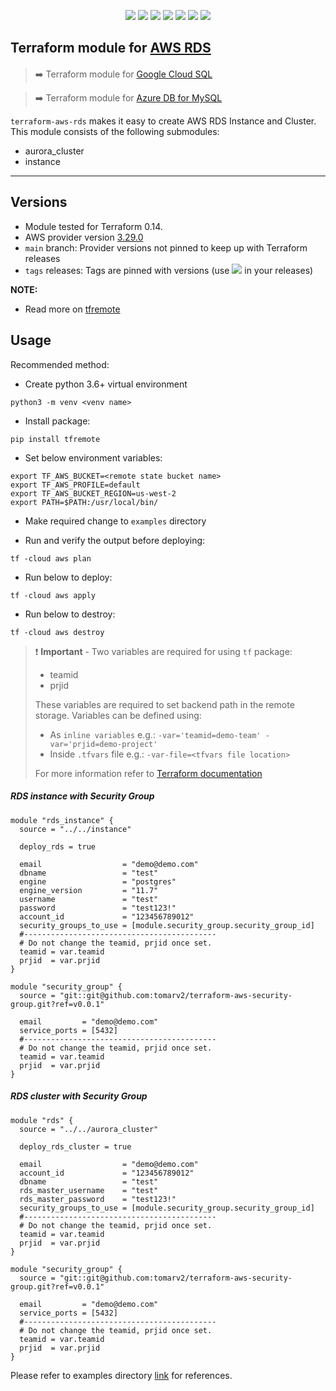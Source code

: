 <p align="center">
    <a href="https://github.com/tomarv2/terraform-aws-rds/actions/workflows/security_scans.yml" alt="Security Scans">
        <img src="https://github.com/tomarv2/terraform-aws-rds/actions/workflows/security_scans.yml/badge.svg?branch=main" /></a>
    <a href="https://www.apache.org/licenses/LICENSE-2.0" alt="license">
        <img src="https://img.shields.io/github/license/tomarv2/terraform-aws-rds" /></a>
    <a href="https://github.com/tomarv2/terraform-aws-rds/tags" alt="GitHub tag">
        <img src="https://img.shields.io/github/v/tag/tomarv2/terraform-aws-rds" /></a>
    <a href="https://github.com/tomarv2/terraform-aws-rds/pulse" alt="Activity">
        <img src="https://img.shields.io/github/commit-activity/m/tomarv2/terraform-aws-rds" /></a>
    <a href="https://stackoverflow.com/users/6679867/tomarv2" alt="Stack Exchange reputation">
        <img src="https://img.shields.io/stackexchange/stackoverflow/r/6679867"></a>
    <a href="https://discord.gg/XH975bzN" alt="chat on Discord">
        <img src="https://img.shields.io/discord/813961944443912223?logo=discord"></a>
    <a href="https://twitter.com/intent/follow?screen_name=varuntomar2019" alt="follow on Twitter">
        <img src="https://img.shields.io/twitter/follow/varuntomar2019?style=social&logo=twitter"></a>
</p>

## Terraform module for [AWS RDS](https://registry.terraform.io/modules/tomarv2/rds/aws/latest)

####

> :arrow_right:  Terraform module for [Google Cloud SQL](https://registry.terraform.io/modules/tomarv2/cloud-sql/google/latest)

> :arrow_right:  Terraform module for [Azure DB for MySQL](https://registry.terraform.io/modules/tomarv2/mysql/azure/latest)


`terraform-aws-rds` makes it easy to create AWS RDS Instance and Cluster. This module consists of the following submodules:
- aurora_cluster
- instance

---

## Versions

- Module tested for Terraform 0.14.
- AWS provider version [3.29.0](https://registry.terraform.io/providers/hashicorp/aws/latest)
- `main` branch: Provider versions not pinned to keep up with Terraform releases
- `tags` releases: Tags are pinned with versions (use <a href="https://github.com/tomarv2/terraform-aws-rds/tags" alt="GitHub tag">
        <img src="https://img.shields.io/github/v/tag/tomarv2/terraform-aws-rds" /></a> in your releases)

**NOTE:** 

- Read more on [tfremote](https://github.com/tomarv2/tfremote)

## Usage

Recommended method:

- Create python 3.6+ virtual environment 
```
python3 -m venv <venv name>
```

- Install package:
```
pip install tfremote
```

- Set below environment variables:
```
export TF_AWS_BUCKET=<remote state bucket name>
export TF_AWS_PROFILE=default
export TF_AWS_BUCKET_REGION=us-west-2
export PATH=$PATH:/usr/local/bin/
```  

- Make required change to `examples` directory 


- Run and verify the output before deploying:
```
tf -cloud aws plan
```

- Run below to deploy:
```
tf -cloud aws apply
```

- Run below to destroy:
```
tf -cloud aws destroy
```

> ❗️ **Important** - Two variables are required for using `tf` package:
>
> - teamid
> - prjid
>
> These variables are required to set backend path in the remote storage.
> Variables can be defined using:
>
> - As `inline variables` e.g.: `-var='teamid=demo-team' -var='prjid=demo-project'`
> - Inside `.tfvars` file e.g.: `-var-file=<tfvars file location> `
>
> For more information refer to [Terraform documentation](https://www.terraform.io/docs/language/values/variables.html)

##### RDS instance with Security Group
```
module "rds_instance" {
  source = "../../instance"

  deploy_rds = true

  email                  = "demo@demo.com"
  dbname                 = "test"
  engine                 = "postgres"
  engine_version         = "11.7"
  username               = "test"
  password               = "test123!"
  account_id             = "123456789012"
  security_groups_to_use = [module.security_group.security_group_id]
  #-------------------------------------------
  # Do not change the teamid, prjid once set.
  teamid = var.teamid
  prjid  = var.prjid
}

module "security_group" {
  source = "git::git@github.com:tomarv2/terraform-aws-security-group.git?ref=v0.0.1"

  email         = "demo@demo.com"
  service_ports = [5432]
  #-------------------------------------------
  # Do not change the teamid, prjid once set.
  teamid = var.teamid
  prjid  = var.prjid
}
```

##### RDS cluster with Security Group
```
module "rds" {
  source = "../../aurora_cluster"

  deploy_rds_cluster = true

  email                  = "demo@demo.com"
  account_id             = "123456789012"
  dbname                 = "test"
  rds_master_username    = "test"
  rds_master_password    = "test123!"
  security_groups_to_use = [module.security_group.security_group_id]
  #-------------------------------------------
  # Do not change the teamid, prjid once set.
  teamid = var.teamid
  prjid  = var.prjid
}

module "security_group" {
  source = "git::git@github.com:tomarv2/terraform-aws-security-group.git?ref=v0.0.1"

  email         = "demo@demo.com"
  service_ports = [5432]
  #-------------------------------------------
  # Do not change the teamid, prjid once set.
  teamid = var.teamid
  prjid  = var.prjid
}
```

Please refer to examples directory [link](examples) for references.
